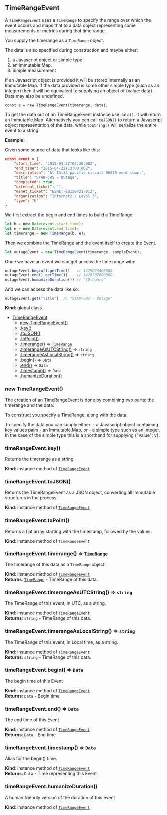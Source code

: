 <a name="TimeRangeEvent"></a>

## TimeRangeEvent
A `TimeRangeEvent` uses a `TimeRange` to specify the range over
which the event occurs and maps that to a data object representing
some measurements or metrics during that time range.

You supply the timerange as a `TimeRange` object.

The data is also specified during construction and maybe either:
 1) a Javascript object or simple type
 2) an Immutable.Map.
 3) Simple measurement

If an Javascript object is provided it will be stored internally as an
Immutable Map. If the data provided is some other simple type (such as an
integer) then it will be equivalent to supplying an object of {value: data}.
Data may also be undefined.

```
const e = new TimeRangeEvent(timerange, data);
```

To get the data out of an TimeRangeEvent instance use `data()`.
It will return an Immutable.Map. Alternatively you can call `toJSON()`
to return a Javascript object representation of the data, while
`toString()` will serialize the entire event to a string.

**Example:**

Given some source of data that looks like this:

```json
const event = {
    "start_time": "2015-04-22T03:30:00Z",
    "end_time": "2015-04-22T13:00:00Z",
    "description": "At 13:33 pacific circuit 06519 went down.",
    "title": "STAR-CR5 - Outage",
    "completed": true,
    "external_ticket": "",
    "esnet_ticket": "ESNET-20150421-013",
    "organization": "Internet2 / Level 3",
    "type": "U"
}
```

We first extract the begin and end times to build a TimeRange:

```js
let b = new Date(event.start_time);
let e = new Date(event.end_time);
let timerange = new TimeRange(b, e);
```

Then we combine the TimeRange and the event itself to create the Event.

```js
let outageEvent = new TimeRangeEvent(timerange, sampleEvent);
```

Once we have an event we can get access the time range with:

```js
outageEvent.begin().getTime()   // 1429673400000
outageEvent.end().getTime())    // 1429707600000
outageEvent.humanizeDuration()) // "10 hours"
```

And we can access the data like so:

```js
outageEvent.get("title")  // "STAR-CR5 - Outage"
```

**Kind**: global class  

* [TimeRangeEvent](#TimeRangeEvent)
    * [new TimeRangeEvent()](#new_TimeRangeEvent_new)
    * [.key()](#TimeRangeEvent+key)
    * [.toJSON()](#TimeRangeEvent+toJSON)
    * [.toPoint()](#TimeRangeEvent+toPoint)
    * [.timerange()](#TimeRangeEvent+timerange) ⇒ <code>[TimeRange](#TimeRange)</code>
    * [.timerangeAsUTCString()](#TimeRangeEvent+timerangeAsUTCString) ⇒ <code>string</code>
    * [.timerangeAsLocalString()](#TimeRangeEvent+timerangeAsLocalString) ⇒ <code>string</code>
    * [.begin()](#TimeRangeEvent+begin) ⇒ <code>Data</code>
    * [.end()](#TimeRangeEvent+end) ⇒ <code>Data</code>
    * [.timestamp()](#TimeRangeEvent+timestamp) ⇒ <code>Data</code>
    * [.humanizeDuration()](#TimeRangeEvent+humanizeDuration)

<a name="new_TimeRangeEvent_new"></a>

### new TimeRangeEvent()
The creation of an TimeRangeEvent is done by combining two parts:
the timerange and the data.

To construct you specify a TimeRange, along with the data.

To specify the data you can supply either:
    - a Javascript object containing key values pairs
    - an Immutable.Map, or
    - a simple type such as an integer. In the case of the simple type
      this is a shorthand for supplying {"value": v}.

<a name="TimeRangeEvent+key"></a>

### timeRangeEvent.key()
Returns the timerange as a string

**Kind**: instance method of <code>[TimeRangeEvent](#TimeRangeEvent)</code>  
<a name="TimeRangeEvent+toJSON"></a>

### timeRangeEvent.toJSON()
Returns the TimeRangeEvent as a JSON object, converting all
Immutable structures in the process.

**Kind**: instance method of <code>[TimeRangeEvent](#TimeRangeEvent)</code>  
<a name="TimeRangeEvent+toPoint"></a>

### timeRangeEvent.toPoint()
Returns a flat array starting with the timestamp, followed by the values.

**Kind**: instance method of <code>[TimeRangeEvent](#TimeRangeEvent)</code>  
<a name="TimeRangeEvent+timerange"></a>

### timeRangeEvent.timerange() ⇒ <code>[TimeRange](#TimeRange)</code>
The timerange of this data as a `TimeRange` object

**Kind**: instance method of <code>[TimeRangeEvent](#TimeRangeEvent)</code>  
**Returns**: <code>[TimeRange](#TimeRange)</code> - TimeRange of this data.  
<a name="TimeRangeEvent+timerangeAsUTCString"></a>

### timeRangeEvent.timerangeAsUTCString() ⇒ <code>string</code>
The TimeRange of this event, in UTC, as a string.

**Kind**: instance method of <code>[TimeRangeEvent](#TimeRangeEvent)</code>  
**Returns**: <code>string</code> - TimeRange of this data.  
<a name="TimeRangeEvent+timerangeAsLocalString"></a>

### timeRangeEvent.timerangeAsLocalString() ⇒ <code>string</code>
The TimeRange of this event, in Local time, as a string.

**Kind**: instance method of <code>[TimeRangeEvent](#TimeRangeEvent)</code>  
**Returns**: <code>string</code> - TimeRange of this data.  
<a name="TimeRangeEvent+begin"></a>

### timeRangeEvent.begin() ⇒ <code>Data</code>
The begin time of this Event

**Kind**: instance method of <code>[TimeRangeEvent](#TimeRangeEvent)</code>  
**Returns**: <code>Data</code> - Begin time  
<a name="TimeRangeEvent+end"></a>

### timeRangeEvent.end() ⇒ <code>Data</code>
The end time of this Event

**Kind**: instance method of <code>[TimeRangeEvent](#TimeRangeEvent)</code>  
**Returns**: <code>Data</code> - End time  
<a name="TimeRangeEvent+timestamp"></a>

### timeRangeEvent.timestamp() ⇒ <code>Data</code>
Alias for the begin() time.

**Kind**: instance method of <code>[TimeRangeEvent](#TimeRangeEvent)</code>  
**Returns**: <code>Data</code> - Time representing this Event  
<a name="TimeRangeEvent+humanizeDuration"></a>

### timeRangeEvent.humanizeDuration()
A human friendly version of the duration of this event

**Kind**: instance method of <code>[TimeRangeEvent](#TimeRangeEvent)</code>  
